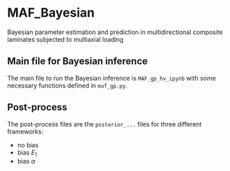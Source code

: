 # MAF_Bayesian
Bayesian parameter estimation and prediction in multidirectional composite laminates subjected to multiaxial loading

## Main file for Bayesian inference 
The main file to run the Bayesian inference is `MAF_gp_hv_ipynb` with some necessary functions defined in `maf_gp.py`. 

## Post-process
The post-process files are the `posterior_...` files for three different frameworks:
- no bias
- bias $E_1$
- bias $\alpha$

